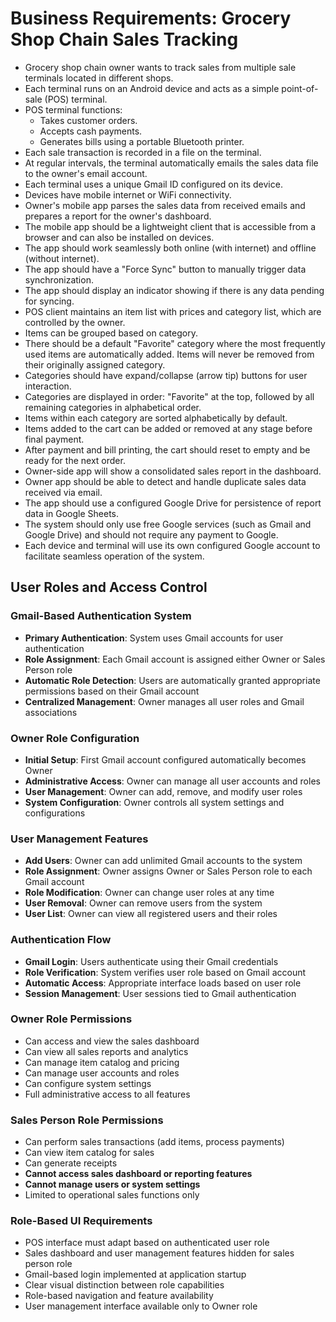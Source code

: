 # Business Requirements: Grocery Shop Chain Sales Tracking

- Grocery shop chain owner wants to track sales from multiple sale terminals located in different shops.
- Each terminal runs on an Android device and acts as a simple point-of-sale (POS) terminal.
- POS terminal functions:
  - Takes customer orders.
  - Accepts cash payments.
  - Generates bills using a portable Bluetooth printer.
- Each sale transaction is recorded in a file on the terminal.
- At regular intervals, the terminal automatically emails the sales data file to the owner's email account.
- Each terminal uses a unique Gmail ID configured on its device.
- Devices have mobile internet or WiFi connectivity.
- Owner's mobile app parses the sales data from received emails and prepares a report for the owner's dashboard.
- The mobile app should be a lightweight client that is accessible from a browser and can also be installed on devices.
- The app should work seamlessly both online (with internet) and offline (without internet).
- The app should have a "Force Sync" button to manually trigger data synchronization.
- The app should display an indicator showing if there is any data pending for syncing.
- POS client maintains an item list with prices and category list, which are controlled by the owner.
- Items can be grouped based on category.
- There should be a default "Favorite" category where the most frequently used items are automatically added. Items will never be removed from their originally assigned category.
- Categories should have expand/collapse (arrow tip) buttons for user interaction.
- Categories are displayed in order: "Favorite" at the top, followed by all remaining categories in alphabetical order.
- Items within each category are sorted alphabetically by default.
- Items added to the cart can be added or removed at any stage before final payment.
- After payment and bill printing, the cart should reset to empty and be ready for the next order.
- Owner-side app will show a consolidated sales report in the dashboard.
- Owner app should be able to detect and handle duplicate sales data received via email.
- The app should use a configured Google Drive for persistence of report data in Google Sheets.
- The system should only use free Google services (such as Gmail and Google Drive) and should not require any payment to Google.
- Each device and terminal will use its own configured Google account to facilitate seamless operation of the system.

## User Roles and Access Control

### Gmail-Based Authentication System
- **Primary Authentication**: System uses Gmail accounts for user authentication
- **Role Assignment**: Each Gmail account is assigned either Owner or Sales Person role
- **Automatic Role Detection**: Users are automatically granted appropriate permissions based on their Gmail account
- **Centralized Management**: Owner manages all user roles and Gmail associations

### Owner Role Configuration
- **Initial Setup**: First Gmail account configured automatically becomes Owner
- **Administrative Access**: Owner can manage all user accounts and roles
- **User Management**: Owner can add, remove, and modify user roles
- **System Configuration**: Owner controls all system settings and configurations

### User Management Features
- **Add Users**: Owner can add unlimited Gmail accounts to the system
- **Role Assignment**: Owner assigns Owner or Sales Person role to each Gmail account
- **Role Modification**: Owner can change user roles at any time
- **User Removal**: Owner can remove users from the system
- **User List**: Owner can view all registered users and their roles

### Authentication Flow
- **Gmail Login**: Users authenticate using their Gmail credentials
- **Role Verification**: System verifies user role based on Gmail account
- **Automatic Access**: Appropriate interface loads based on user role
- **Session Management**: User sessions tied to Gmail authentication

### Owner Role Permissions
- Can access and view the sales dashboard
- Can view all sales reports and analytics
- Can manage item catalog and pricing
- Can manage user accounts and roles
- Can configure system settings
- Full administrative access to all features

### Sales Person Role Permissions
- Can perform sales transactions (add items, process payments)
- Can view item catalog for sales
- Can generate receipts
- **Cannot access sales dashboard or reporting features**
- **Cannot manage users or system settings**
- Limited to operational sales functions only

### Role-Based UI Requirements
- POS interface must adapt based on authenticated user role
- Sales dashboard and user management features hidden for sales person role
- Gmail-based login implemented at application startup
- Clear visual distinction between role capabilities
- Role-based navigation and feature availability
- User management interface available only to Owner role
